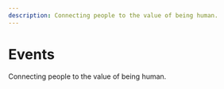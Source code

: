 ```yaml
---
description: Connecting people to the value of being human.
---
```


# Events

Connecting people to the value of being human.
